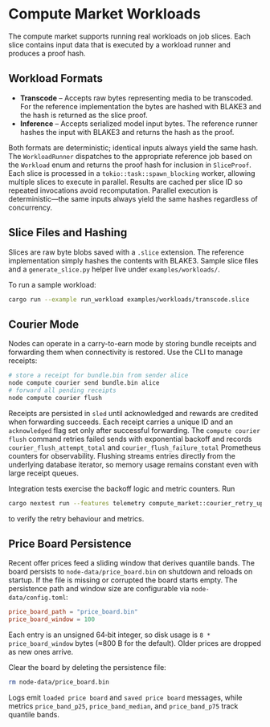 # Compute Market Workloads

The compute market supports running real workloads on job slices. Each slice
contains input data that is executed by a workload runner and produces a proof
hash.

## Workload Formats

- **Transcode** – Accepts raw bytes representing media to be transcoded. For the
  reference implementation the bytes are hashed with BLAKE3 and the hash is
  returned as the slice proof.
- **Inference** – Accepts serialized model input bytes. The reference runner
  hashes the input with BLAKE3 and returns the hash as the proof.

Both formats are deterministic; identical inputs always yield the same hash. The
`WorkloadRunner` dispatches to the appropriate reference job based on the
`Workload` enum and returns the proof hash for inclusion in `SliceProof`. Each
slice is processed in a `tokio::task::spawn_blocking` worker, allowing multiple
slices to execute in parallel. Results are cached per slice ID so repeated
invocations avoid recomputation. Parallel execution is deterministic—the same
inputs always yield the same hashes regardless of concurrency.

## Slice Files and Hashing

Slices are raw byte blobs saved with a `.slice` extension. The reference
implementation simply hashes the contents with BLAKE3. Sample slice files and a
`generate_slice.py` helper live under `examples/workloads/`.

To run a sample workload:

```bash
cargo run --example run_workload examples/workloads/transcode.slice
```

## Courier Mode

Nodes can operate in a carry-to-earn mode by storing bundle receipts and
forwarding them when connectivity is restored. Use the CLI to manage receipts:

```bash
# store a receipt for bundle.bin from sender alice
node compute courier send bundle.bin alice
# forward all pending receipts
node compute courier flush
```

Receipts are persisted in `sled` until acknowledged and rewards are credited
when forwarding succeeds. Each receipt carries a unique ID and an
`acknowledged` flag set only after successful forwarding. The `compute courier
flush` command retries failed sends with exponential backoff and records
`courier_flush_attempt_total` and `courier_flush_failure_total` Prometheus
counters for observability. Flushing streams entries directly from the
underlying database iterator, so memory usage remains constant even with large
receipt queues.

Integration tests exercise the backoff logic and metric counters. Run

```bash
cargo nextest run --features telemetry compute_market::courier_retry_updates_metrics
```

to verify the retry behaviour and metrics.

## Price Board Persistence

Recent offer prices feed a sliding window that derives quantile bands. The board
persists to `node-data/price_board.bin` on shutdown and reloads on startup. If
the file is missing or corrupted the board starts empty. The persistence path
and window size are configurable via `node-data/config.toml`:

```toml
price_board_path = "price_board.bin"
price_board_window = 100
```

Each entry is an unsigned 64‑bit integer, so disk usage is `8 * price_board_window`
bytes (≈800 B for the default). Older prices are dropped as new ones arrive.

Clear the board by deleting the persistence file:

```bash
rm node-data/price_board.bin
```

Logs emit `loaded price board` and `saved price board` messages, while metrics
`price_band_p25`, `price_band_median`, and `price_band_p75` track quantile
bands.

